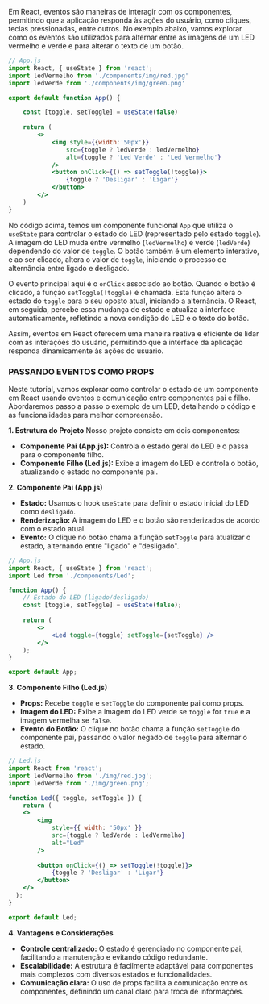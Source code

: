 Em React, eventos são maneiras de interagir com os componentes, permitindo que a aplicação responda às ações do usuário, como cliques, teclas pressionadas, entre outros. No exemplo abaixo, vamos explorar como os eventos são utilizados para alternar entre as imagens de um LED vermelho e verde e para alterar o texto de um botão.

```jsx
// App.js
import React, { useState } from 'react';
import ledVermelho from './components/img/red.jpg'
import ledVerde from './components/img/green.png'

export default function App() {

    const [toggle, setToggle] = useState(false)
    
    return (
        <>
            <img style={{width:'50px'}} 
	            src={toggle ? ledVerde : ledVermelho} 
	            alt={toggle ? 'Led Verde' : 'Led Vermelho'} 
			/>
            <button onClick={() => setToggle(!toggle)}>
	            {toggle ? 'Desligar' : 'Ligar'}
            </button>
        </>
    )
}
```

No código acima, temos um componente funcional `App` que utiliza o `useState` para controlar o estado do LED (representado pelo estado `toggle`). A imagem do LED muda entre vermelho (`ledVermelho`) e verde (`ledVerde`) dependendo do valor de `toggle`. O botão também é um elemento interativo, e ao ser clicado, altera o valor de `toggle`, iniciando o processo de alternância entre ligado e desligado.

O evento principal aqui é o `onClick` associado ao botão. Quando o botão é clicado, a função `setToggle(!toggle)` é chamada. Esta função altera o estado do `toggle` para o seu oposto atual, iniciando a alternância. O React, em seguida, percebe essa mudança de estado e atualiza a interface automaticamente, refletindo a nova condição do LED e o texto do botão.

Assim, eventos em React oferecem uma maneira reativa e eficiente de lidar com as interações do usuário, permitindo que a interface da aplicação responda dinamicamente às ações do usuário.

### PASSANDO EVENTOS COMO PROPS
Neste tutorial, vamos explorar como controlar o estado de um componente em React usando eventos e comunicação entre componentes pai e filho. Abordaremos passo a passo o exemplo de um LED, detalhando o código e as funcionalidades para melhor compreensão.

**1.  Estrutura do Projeto**
Nosso projeto consiste em dois componentes:

- **Componente Pai (App.js):** Controla o estado geral do LED e o passa para o componente filho.
- **Componente Filho (Led.js):** Exibe a imagem do LED e controla o botão, atualizando o estado no componente pai.

**2. Componente Pai (App.js)**

- **Estado:** Usamos o hook `useState` para definir o estado inicial do LED como `desligado`.
- **Renderização:** A imagem do LED e o botão são renderizados de acordo com o estado atual.
- **Evento:** O clique no botão chama a função `setToggle` para atualizar o estado, alternando entre "ligado" e "desligado".

```jsx
// App.js
import React, { useState } from 'react';
import Led from './components/Led';

function App() {
	// Estado do LED (ligado/desligado)
	const [toggle, setToggle] = useState(false);
	
	return (
		<>
			<Led toggle={toggle} setToggle={setToggle} />
		</>
	);
}

export default App;
```

**3. Componente Filho (Led.js)**

- **Props:** Recebe `toggle` e `setToggle` do componente pai como props.
- **Imagem do LED:** Exibe a imagem do LED verde se `toggle` for `true` e a imagem vermelha se `false`.
- **Evento do Botão:** O clique no botão chama a função `setToggle` do componente pai, passando o valor negado de `toggle` para alternar o estado.

```jsx
// Led.js
import React from 'react';
import ledVermelho from './img/red.jpg';
import ledVerde from './img/green.png';

function Led({ toggle, setToggle }) {
	return (
	<>
		<img
			style={{ width: '50px' }}
			src={toggle ? ledVerde : ledVermelho}
			alt="Led"
		/>
		
		<button onClick={() => setToggle(!toggle)}>
			{toggle ? 'Desligar' : 'Ligar'}
		</button>
	</>
  );
}

export default Led;
```

**4. Vantagens e Considerações**

- **Controle centralizado:** O estado é gerenciado no componente pai, facilitando a manutenção e evitando código redundante.
- **Escalabilidade:** A estrutura é facilmente adaptável para componentes mais complexos com diversos estados e funcionalidades.
- **Comunicação clara:** O uso de props facilita a comunicação entre os componentes, definindo um canal claro para troca de informações.